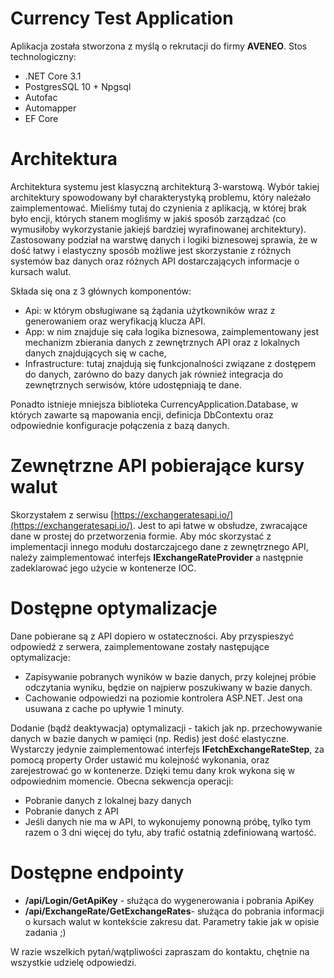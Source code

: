 # Currency Test Application

Aplikacja została stworzona z myślą o rekrutacji do firmy **AVENEO**. 
Stos technologiczny:

 - .NET Core 3.1
 - PostgresSQL 10 + Npgsql
 - Autofac
 - Automapper
 - EF Core
 
# Architektura
Architektura systemu jest klasyczną architekturą 3-warstową. Wybór takiej architektury spowodowany był charakterystyką problemu, który należało zaimplementować. Mieliśmy tutaj do czynienia z aplikacją, w której brak było encji, których stanem mogliśmy w jakiś sposób zarządzać (co wymusiłoby wykorzystanie jakiejś bardziej wyrafinowanej architektury). 
Zastosowany podział na warstwę danych i logiki biznesowej sprawia, że w dość łatwy i elastyczny sposób możliwe jest skorzystanie z różnych systemów baz danych oraz różnych API dostarczających informacje o kursach walut.

Składa się ona z 3 głównych komponentów:

 - Api: w którym obsługiwane są żądania użytkowników wraz z generowaniem oraz weryfikacją klucza API.
 - App: w nim znajduje się cała logika biznesowa, zaimplementowany jest mechanizm zbierania danych z zewnętrznych API oraz z lokalnych danych znajdujących się w cache,
 - Infrastructure: tutaj znajdują się funkcjonalności związane z dostępem do danych, zarówno do bazy danych jak również integracja do zewnętrznych serwisów, które udostępniają te dane.
 
Ponadto istnieje mniejsza biblioteka CurrencyApplication.Database, w których zawarte są mapowania encji, definicja DbContextu oraz odpowiednie konfiguracje połączenia z bazą danych. 

# Zewnętrzne API pobierające kursy walut

Skorzystałem z serwisu [https://exchangeratesapi.io/](https://exchangeratesapi.io/). Jest to api łatwe w obsłudze, zwracające dane w prostej do przetworzenia formie.
Aby móc skorzystać z implementacji innego modułu dostarczajcego dane z zewnętrznego API, należy zaimplementować interfejs **IExchangeRateProvider** a następnie zadeklarować jego użycie w kontenerze IOC. 

# Dostępne optymalizacje

Dane pobierane są z API dopiero w ostateczności. Aby przyspieszyć odpowiedź z serwera, zaimplementowane zostały następujące optymalizacje:

 - Zapisywanie pobranych wyników w bazie danych, przy kolejnej próbie odczytania wyniku, będzie on najpierw poszukiwany w bazie danych.
 - Cachowanie odpowiedzi na poziomie kontrolera ASP.NET. Jest ona usuwana z cache po upływie 1 minuty.  
 
 Dodanie (bądź deaktywacja) optymalizacji - takich jak np. przechowywanie danych w bazie danych w pamięci (np. Redis) jest dość elastyczne. Wystarczy jedynie zaimplementować interfejs **IFetchExchangeRateStep**, za pomocą property Order ustawić mu kolejność wykonania, oraz zarejestrować go w kontenerze. Dzięki temu dany krok wykona się w odpowiednim momencie.
 Obecna sekwencja operacji:
 
 - Pobranie danych z lokalnej bazy danych
 - Pobranie danych z API
 - Jeśli danych nie ma w API, to wykonujemy ponowną próbę, tylko tym razem o 3 dni więcej do tyłu, aby trafić ostatnią zdefiniowaną wartość.
 
 # Dostępne endpointy
 - **/api/Login/GetApiKey** - służąca do wygenerowania i pobrania ApiKey
 -  **/api/ExchangeRate/GetExchangeRates**- służąca do pobrania informacji o kursach walut w kontekście zakresu dat. Parametry takie jak w opisie zadania ;)

W razie wszelkich pytań/wątpliwości zapraszam do kontaktu, chętnie na wszystkie udzielę odpowiedzi.
 
